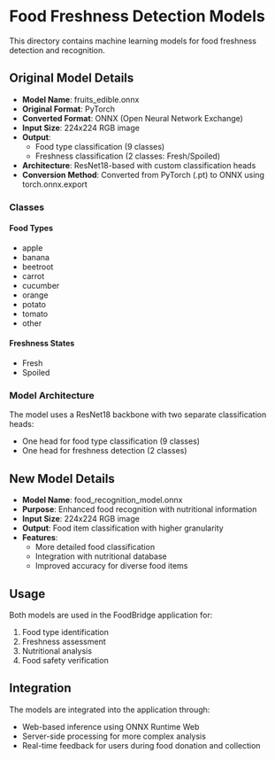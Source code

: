 # Food Freshness Detection Models

This directory contains machine learning models for food freshness detection and recognition.

## Original Model Details

- **Model Name**: fruits_edible.onnx
- **Original Format**: PyTorch
- **Converted Format**: ONNX (Open Neural Network Exchange)
- **Input Size**: 224x224 RGB image
- **Output**: 
  - Food type classification (9 classes)
  - Freshness classification (2 classes: Fresh/Spoiled)
- **Architecture**: ResNet18-based with custom classification heads
- **Conversion Method**: Converted from PyTorch (.pt) to ONNX using torch.onnx.export

### Classes

#### Food Types
- apple
- banana
- beetroot
- carrot
- cucumber
- orange
- potato
- tomato
- other

#### Freshness States
- Fresh
- Spoiled

### Model Architecture
The model uses a ResNet18 backbone with two separate classification heads:
- One head for food type classification (9 classes)
- One head for freshness detection (2 classes)

## New Model Details

- **Model Name**: food_recognition_model.onnx
- **Purpose**: Enhanced food recognition with nutritional information
- **Input Size**: 224x224 RGB image
- **Output**: Food item classification with higher granularity
- **Features**:
  - More detailed food classification
  - Integration with nutritional database
  - Improved accuracy for diverse food items

## Usage

Both models are used in the FoodBridge application for:
1. Food type identification
2. Freshness assessment
3. Nutritional analysis
4. Food safety verification

## Integration

The models are integrated into the application through:
- Web-based inference using ONNX Runtime Web
- Server-side processing for more complex analysis
- Real-time feedback for users during food donation and collection
